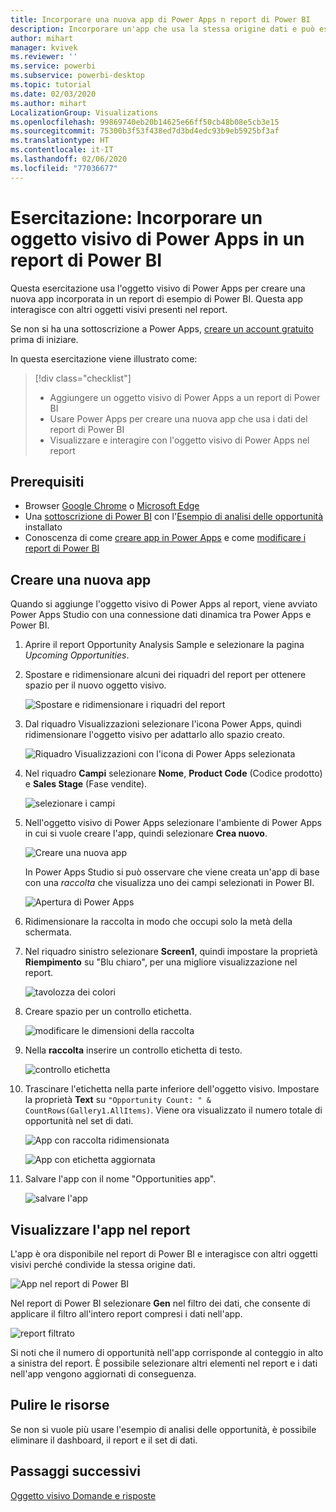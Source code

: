 ```yaml
---
title: Incorporare una nuova app di Power Apps n report di Power BI
description: Incorporare un'app che usa la stessa origine dati e può essere filtrata come altri elementi del report
author: mihart
manager: kvivek
ms.reviewer: ''
ms.service: powerbi
ms.subservice: powerbi-desktop
ms.topic: tutorial
ms.date: 02/03/2020
ms.author: mihart
LocalizationGroup: Visualizations
ms.openlocfilehash: 99869740eb20b14625e66ff50cb48b08e5cb3e15
ms.sourcegitcommit: 75300b3f53f438ed7d3bd4edc93b9eb5925bf3af
ms.translationtype: HT
ms.contentlocale: it-IT
ms.lasthandoff: 02/06/2020
ms.locfileid: "77036677"
---
```

# <a name="tutorial-embed-a-power-apps-visual-in-a-power-bi-report"></a>Esercitazione: Incorporare un oggetto visivo di Power Apps in un report di Power BI

Questa esercitazione usa l'oggetto visivo di Power Apps per creare una nuova app incorporata in un report di esempio di Power BI. Questa app interagisce con altri oggetti visivi presenti nel report.

Se non si ha una sottoscrizione a Power Apps, [creare un account gratuito](https://web.powerapps.com/signup?redirect=marketing&email=) prima di iniziare.

In questa esercitazione viene illustrato come:
> [!div class="checklist"]
> * Aggiungere un oggetto visivo di Power Apps a un report di Power BI
> * Usare Power Apps per creare una nuova app che usa i dati del report di Power BI
> * Visualizzare e interagire con l'oggetto visivo di Power Apps nel report

## <a name="prerequisites"></a>Prerequisiti

* Browser [Google Chrome](https://www.google.com/chrome/browser/) o [Microsoft Edge](https://www.microsoft.com/windows/microsoft-edge)
* Una [sottoscrizione di Power BI](https://docs.microsoft.com/power-bi/service-self-service-signup-for-power-bi) con l'[Esempio di analisi delle opportunità](https://docs.microsoft.com/power-bi/sample-opportunity-analysis#get-the-content-pack-for-this-sample) installato
* Conoscenza di come [creare app in Power Apps](https://docs.microsoft.com/powerapps/maker/canvas-apps/data-platform-create-app-scratch) e come [modificare i report di Power BI](https://docs.microsoft.com/power-bi/service-the-report-editor-take-a-tour)



## <a name="create-a-new-app"></a>Creare una nuova app
Quando si aggiunge l'oggetto visivo di Power Apps al report, viene avviato Power Apps Studio con una connessione dati dinamica tra Power Apps e Power BI.

1. Aprire il report Opportunity Analysis Sample e selezionare la pagina *Upcoming Opportunities*. 


2. Spostare e ridimensionare alcuni dei riquadri del report per ottenere spazio per il nuovo oggetto visivo.

    ![Spostare e ridimensionare i riquadri del report](media/power-bi-visualization-powerapp/power-bi-report-page.jpg)

2. Dal riquadro Visualizzazioni selezionare l'icona Power Apps, quindi ridimensionare l'oggetto visivo per adattarlo allo spazio creato.

    ![Riquadro Visualizzazioni con l'icona di Power Apps selezionata](media/power-bi-visualization-powerapp/power-bi-powerapps-icon.jpg)

3. Nel riquadro **Campi** selezionare **Nome**, **Product Code** (Codice prodotto) e **Sales Stage** (Fase vendite). 

    ![selezionare i campi](media/power-bi-visualization-powerapp/power-bi-fields.jpg)

4. Nell'oggetto visivo di Power Apps selezionare l'ambiente di Power Apps in cui si vuole creare l'app, quindi selezionare **Crea nuovo**.

    ![Creare una nuova app](media/power-bi-visualization-powerapp/power-bi-create-new-powerapp.png)

    In Power Apps Studio si può osservare che viene creata un'app di base con una *raccolta* che visualizza uno dei campi selezionati in Power BI.

    ![Apertura di Power Apps](media/power-bi-visualization-powerapp/power-bi-power-app.png)

5.  Ridimensionare la raccolta in modo che occupi solo la metà della schermata. 

6. Nel riquadro sinistro selezionare **Screen1**, quindi impostare la proprietà **Riempimento** su "Blu chiaro", per una migliore visualizzazione nel report.

    ![tavolozza dei colori](media/power-bi-visualization-powerapp/power-bi-powerapps-fill.png)

6. Creare spazio per un controllo etichetta. 

    ![modificare le dimensioni della raccolta](media/power-bi-visualization-powerapp/power-bi-powerapps-gallery.png)


8. Nella **raccolta** inserire un controllo etichetta di testo.

   ![controllo etichetta](media/power-bi-visualization-powerapp/power-bi-label.png)

7. Trascinare l'etichetta nella parte inferiore dell'oggetto visivo. Impostare la proprietà **Text** su `"Opportunity Count: " & CountRows(Gallery1.AllItems)`. Viene ora visualizzato il numero totale di opportunità nel set di dati.

    ![App con raccolta ridimensionata](media/power-bi-visualization-powerapp/power-bi-power-app-label.png)

    ![App con etichetta aggiornata](media/power-bi-visualization-powerapp/power-bi-label-live.png)

7. Salvare l'app con il nome "Opportunities app". 

    ![salvare l'app](media/power-bi-visualization-powerapp/power-bi-save-powerapp.png)


## <a name="view-the-app-in-the-report"></a>Visualizzare l'app nel report
L'app è ora disponibile nel report di Power BI e interagisce con altri oggetti visivi perché condivide la stessa origine dati.

![App nel report di Power BI](media/power-bi-visualization-powerapp/power-bi-powerapps-visual.png)

Nel report di Power BI selezionare **Gen** nel filtro dei dati, che consente di applicare il filtro all'intero report compresi i dati nell'app.

![report filtrato](media/power-bi-visualization-powerapp/power-bi-last.png)

Si noti che il numero di opportunità nell'app corrisponde al conteggio in alto a sinistra del report. È possibile selezionare altri elementi nel report e i dati nell'app vengono aggiornati di conseguenza.


## <a name="clean-up-resources"></a>Pulire le risorse
Se non si vuole più usare l'esempio di analisi delle opportunità, è possibile eliminare il dashboard, il report e il set di dati.


## <a name="next-steps"></a>Passaggi successivi
[Oggetto visivo Domande e risposte](power-bi-visualization-types-for-reports-and-q-and-a.md)